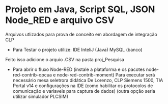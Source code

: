 # Projeto em Java, Script SQL, JSON Node_RED e arquivo CSV 
 
Arquivos utlizados para prova de conceito em abordagem de integração CLP
- Para Testar o projeto utilize:
 IDE InteliJ (Java)
 MySQL (banco)

Feito isso adicione o arquio .CSV na pasta proj_Pesquisa

- Para abrir o fluxo Node-RED (instale a plataforma e os pacotes node-red-contrib-opcua e node-red-contrib-moment)
Para executar será necessário mesa seletrora didática De Lorenzo, CLP Siemens 1500, TIA Portal v14 e configurações na IDE (como habilitar os protocolos de comunicação e variaveis para captura de dados) (outra opção seria utilizar simulador PLCSIM)
